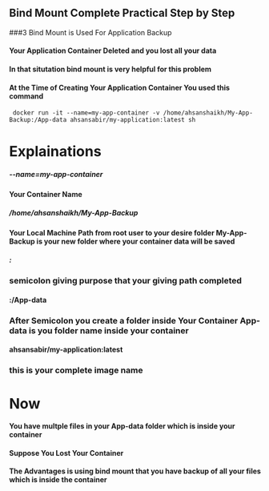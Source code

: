 ## Bind Mount Complete  Practical Step by Step


###3 Bind Mount is Used For Application Backup
#### Your Application Container Deleted and you lost all your data 
#### In that situtation bind mount is very helpful for this problem
#### At the Time of Creating Your Application Container You used this command 
     
     docker run -it --name=my-app-container -v /home/ahsanshaikh/My-App-Backup:/App-data ahsansabir/my-application:latest sh
     
     
# Explainations 

#####  --name=my-app-container         
####  Your Container Name


##### /home/ahsanshaikh/My-App-Backup    
#### Your Local Machine Path from root user to your desire folder My-App-Backup is your new folder where your container data will be saved 


##### : 
### semicolon giving purpose that your giving path completed 


#### :/App-data
### After Semicolon you create a folder inside Your Container  App-data is you folder name inside your container 


#### ahsansabir/my-application:latest
### this is your complete image name




# Now 
#### You have multple files in your App-data folder which is inside your container 
#### Suppose You Lost Your Container 
#### The Advantages is using bind mount that you have backup of all your files  which is inside the container 



